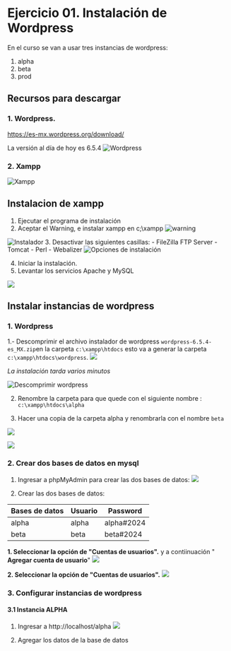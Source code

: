 # Ejercicio 01. Instalación de Wordpress
En el curso se van a usar tres instancias de wordpress:
1. alpha
2. beta
3. prod

## Recursos para descargar

### 1. Wordpress.
https://es-mx.wordpress.org/download/

La versión al día de hoy es 6.5.4
![Wordpress](https://i.imgur.com/G4dho4A.png)


### 2. Xampp

![Xampp](https://i.imgur.com/WMtuJ0j.png)

## Instalacion de xampp
1. Ejecutar el programa de instalación
2. Aceptar el Warning, e instalar xampp en c;\xampp
![warning](https://i.imgur.com/LzHqiFh.png)

![Instalador](https://i.imgur.com/WEKE39y.png)
3. Desactivar las siguientes casillas: 
	- FileZilla FTP Server
	 - Tomcat
	 - Perl
	 - Webalizer
![Opciones de instalación](https://i.imgur.com/5DjAwxn.png)

4. Iniciar la instalación.
5. Levantar los servicios Apache y MySQL

![](https://i.imgur.com/T81p0JV.png)


## Instalar instancias de wordpress
### 1. Wordpress
1.- Descomprimir el archivo instalador de wordpress `wordpress-6.5.4-es_MX.zip`en la carpeta `c:\xampp\htdocs` esto va a generar la carpeta `c:\xampp\htdocs\wordpress`.
![](https://i.imgur.com/QWa4YBx.png)

*La instalación tarda varios minutos*

![Descomprimir wordpress](https://i.imgur.com/k3Hirrp.png)

2. Renombre la carpeta para que quede con el siguiente nombre : `c:\xampp\htdocs\alpha`

3. Hacer una copia de la carpeta alpha y renombrarla con el nombre `beta`

![](https://i.imgur.com/0F79OQm.png)

![](https://i.imgur.com/rb04bBq.png)


### 2. Crear dos bases de datos en mysql

1. Ingresar a phpMyAdmin para crear las dos bases de datos:
![](https://i.imgur.com/T8GQTt8.png)


2. Crear las dos bases de datos:

|Bases de datos| Usuario |Password
|--|--|--|
|alpha| alpha| alpha#2024|
| beta | beta |beta#2024|


**1. Seleccionar la opción de "Cuentas de usuarios".** y a contiinuación " **Agregar cuenta de usuario**"
![](https://i.imgur.com/D8eRSUD.png)

**2. Seleccionar la opción de "Cuentas de usuarios".**
![](https://i.imgur.com/pK7n2fz.png)

### 3. Configurar instancias de wordpress

#### 3.1 Instancia ALPHA
1. Ingresar a http://localhost/alpha
![](https://i.imgur.com/Mv1cJaq.png)

2. Agregar los datos de la base de datos


<!--stackedit_data:
eyJoaXN0b3J5IjpbLTEzMjg3NTM0MzksLTU1MzM0ODY2MCw0ND
MxNzIxLC0zNjg3MTgzMTIsMTIyNjQ2NTQxMSwtNjY1Mjg0NDI1
LDE4MTg1OTAyMjFdfQ==
-->